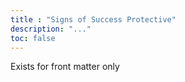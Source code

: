 ```yaml
---
title : "Signs of Success Protective"
description: "..."
toc: false
---
```


Exists for front matter only
